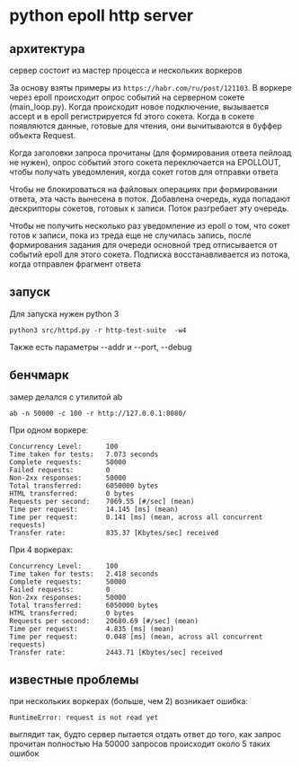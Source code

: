 # python epoll http server

## архитектура

сервер состоит из мастер процесса и нескольких воркеров

За основу взяты примеры из `https://habr.com/ru/post/121103`.
В воркере через epoll происходит опрос событий на серверном сокете (main_loop.py).
Когда происходит новое подключение, вызывается accept и в epoll регистрируется fd этого сокета.
Когда в сокете появляются данные, готовые для чтения, они вычитываются в буффер объекта Request.

Когда заголовки запроса прочитаны (для формирования ответа пейлоад не нужен), опрос событий этого сокета переключается на EPOLLOUT, чтобы получать уведомления, когда сокет готов для отправки ответа

Чтобы не блокироваться на файловых операциях при формировании ответа, эта часть вынесена в поток.
Добавлена очередь, куда попадают дескрипторы сокетов, готовых к записи.
Поток разгребает эту очередь.

Чтобы не получить несколько раз уведомление из epoll о том, что сокет готов к записи, пока из треда еще не случилась запись, после формирования задания для очереди основной тред отписывается от событий epoll для этого сокета. Подписка восстанавливается из потока, когда отправлен фрагмент ответа

## запуск

Для запуска нужен python 3

`python3 src/httpd.py -r http-test-suite  -w4`

Также есть параметры --addr и --port, --debug

## бенчмарк

замер делался с утилитой ab

`ab -n 50000 -c 100 -r http://127.0.0.1:8080/`

При одном воркере:

```
Concurrency Level:      100
Time taken for tests:   7.073 seconds
Complete requests:      50000
Failed requests:        0
Non-2xx responses:      50000
Total transferred:      6050000 bytes
HTML transferred:       0 bytes
Requests per second:    7069.55 [#/sec] (mean)
Time per request:       14.145 [ms] (mean)
Time per request:       0.141 [ms] (mean, across all concurrent requests)
Transfer rate:          835.37 [Kbytes/sec] received
```

При 4 воркерах:

```
Concurrency Level:      100
Time taken for tests:   2.418 seconds
Complete requests:      50000
Failed requests:        0
Non-2xx responses:      50000
Total transferred:      6050000 bytes
HTML transferred:       0 bytes
Requests per second:    20680.69 [#/sec] (mean)
Time per request:       4.835 [ms] (mean)
Time per request:       0.048 [ms] (mean, across all concurrent requests)
Transfer rate:          2443.71 [Kbytes/sec] received
```

## известные проблемы

при нескольких воркерах (больше, чем 2) возникает ошибка:

`RuntimeError: request is not read yet`

выглядит так, будто сервер пытается отдать ответ до того, как запрос прочитан полностью
На 50000 запросов происходит около 5 таких ошибок
